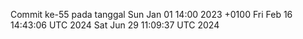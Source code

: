 Commit ke-55 pada tanggal Sun Jan 01 14:00 2023 +0100
Fri Feb 16 14:43:06 UTC 2024
Sat Jun 29 11:09:37 UTC 2024
